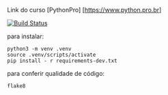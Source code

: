 
Link do curso [PythonPro] [https://www.python.pro.br]

[![Build Status](https://app.travis-ci.com/Jullianag/libpythonpro.svg?branch=main)](https://app.travis-ci.com/Jullianag/libpythonpro)

para instalar:
```console
python3 -m venv .venv
source .venv/scripts/activate
pip install - r requirements-dev.txt
```

para conferir qualidade de código:
```console
flake8
```